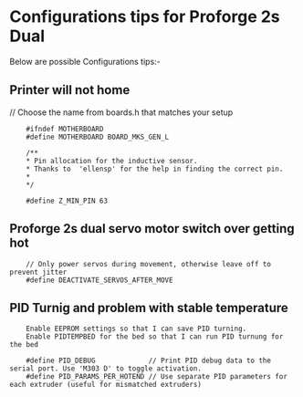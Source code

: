
# Configurations tips for Proforge 2s Dual 

Below are possible Configurations tips:-


## Printer will not home
// Choose the name from boards.h that matches your setup

        #ifndef MOTHERBOARD
        #define MOTHERBOARD BOARD_MKS_GEN_L

        /**
        * Pin allocation for the inductive sensor. 
        * Thanks to  'ellensp' for the help in finding the correct pin.
        * 
        */
        
        #define Z_MIN_PIN 63  


## Proforge 2s dual servo motor switch over getting hot
        // Only power servos during movement, otherwise leave off to prevent jitter
        #define DEACTIVATE_SERVOS_AFTER_MOVE

## PID Turnig and problem with stable temperature
        Enable EEPROM settings so that I can save PID turning.
        Enable PIDTEMPBED for the bed so that I can run PID turnung for the bed
        
        #define PID_DEBUG             // Print PID debug data to the serial port. Use 'M303 D' to toggle activation.
        #define PID_PARAMS_PER_HOTEND // Use separate PID parameters for each extruder (useful for mismatched extruders)


